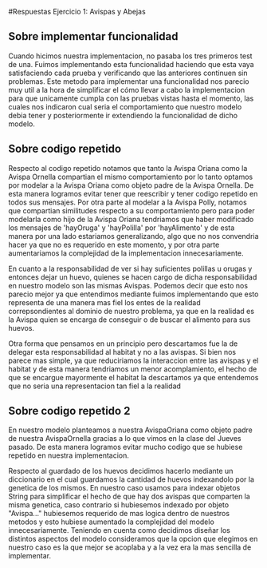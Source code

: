 #Respuestas Ejercicio 1: Avispas y Abejas

## Sobre implementar funcionalidad
Cuando hicimos nuestra implementacion, no pasaba los tres primeros test de una. Fuimos implementando esta funcionalidad haciendo que esta vaya satisfaciendo cada prueba y verificando que las anteriores continuen sin problemas. Este metodo para implementar una funcionalidad nos parecio muy util a la hora de simplificar el cómo llevar a cabo la implementacion para que unicamente cumpla con las pruebas vistas hasta el momento, las cuales nos indicaron cual seria el comportamiento que nuestro modelo debia tener y posteriormente ir extendiendo la funcionalidad de dicho modelo.

## Sobre codigo repetido
Respecto al codigo repetido notamos que tanto la Avispa Oriana como la Avispa Ornella compartian el mismo comportamiento por lo tanto optamos por modelar a la Avispa Oriana como objeto padre de la Avispa Ornella. De esta manera logramos evitar tener que reescribir y tener codigo repetido en todos sus mensajes.
Por otra parte al modelar a la Avispa Polly, notamos que compartian similitudes respecto a su comportamiento pero para poder modelarla como hijo de la Avispa Oriana tendriamos que haber modificado los mensajes de 'hayOruga' y 'hayPolilla' por 'hayAlimento' y de esta manera por una lado estariamos generalizando, algo que no nos convendria hacer ya que no es requerido en este momento, y por otra parte aumentariamos la complejidad de la implementacion innecesariamente. 

En cuanto a la responsabilidad de ver si hay suficientes polillas u orugas y entonces dejar un huevo, quienes se hacen cargo de dicha responsabilidad en nuestro modelo son las mismas Avispas. Podemos decir que esto nos parecio mejor ya que entendimos mediante fuimos implementando que esto representa de una manera mas fiel los entes de la realidad correpsondientes al dominio de nuestro problema, ya que en la realidad es la Avispa quien se encarga de conseguir o de buscar el alimento para sus huevos.

Otra forma que pensamos en un principio pero descartamos fue la de delegar esta responsabilidad al habitat y no a las avispas. 
Si bien nos parece mas simple, ya que reduciriamos la interaccion entre las avispas y el habitat y de esta manera tendriamos un menor acomplamiento, el hecho de que se encargue mayormente el habitat la descartamos ya que entendemos que no seria una representacion tan fiel a la realidad

## Sobre codigo repetido 2
En nuestro modelo planteamos a nuestra AvispaOriana como objeto padre de nuestra AvispaOrnella gracias a lo que vimos en la clase del Jueves pasado. De esta manera logramos evitar mucho codigo que se hubiese repetido en nuestra implementacion.

Respecto al guardado de los huevos decidimos hacerlo mediante un diccionario en el cual guardamos la cantidad de huevos indexandolo por la genetica de los mismos. En nuestro caso usamos para indexar objetos String para simplificar el hecho de que hay dos avispas que comparten la misma genetica, caso contrario si hubiesemos indexado por objeto "Avispa..." hubiesemos requerido de mas logica dentro de nuestros metodos y esto hubiese aumentado la complejidad del modelo innecesariamente.
Teniendo en cuenta como decidimos diseñar los distintos aspectos del modelo consideramos que la opcion que elegimos en nuestro caso es la que mejor se acoplaba y a la vez era la mas sencilla de implementar.
